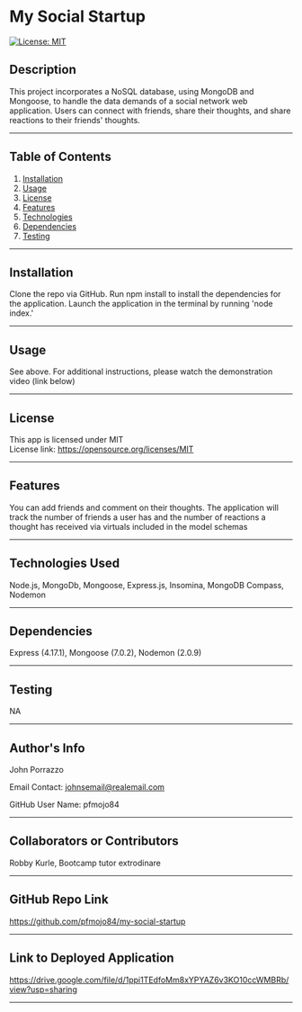 # My Social Startup
  [![License: MIT](https://img.shields.io/badge/License-MIT-yellow.svg)](https://opensource.org/licenses/MIT)

  ## Description
  This project incorporates a NoSQL database, using MongoDB and Mongoose, to handle the data demands of a social network web application. Users can connect with friends, share their thoughts, and share reactions to their friends' thoughts. 

  ---
  ## Table of Contents
1. [Installation](#installation)
2. [Usage](#usage)
3. [License](#license)
4. [Features](#features)
5. [Technologies](#technologies)
6. [Dependencies](#dependencies)
7. [Testing](#testing)

  ---

  ## Installation
  Clone the repo via GitHub. Run npm install to install the dependencies for the application. Launch the application in the terminal by running 'node index.'

  ---

  ## Usage
  See above. For additional instructions, please watch the demonstration video (link below)

  ---

  ## License
  This app is licensed under MIT
  <br>
  License link: https://opensource.org/licenses/MIT

  ---

  ## Features
  You can add friends and comment on their thoughts. The application will track the number of friends a user has and the number of reactions a thought has received via virtuals included in the model schemas

  ---

  ## Technologies Used
  Node.js, MongoDb, Mongoose, Express.js, Insomina, MongoDB Compass, Nodemon

  ---

  ## Dependencies
  Express (4.17.1), Mongoose (7.0.2), Nodemon (2.0.9)

  ---

  ## Testing
  NA

  ---

  ## Author's Info

  John Porrazzo

  Email Contact:
  johnsemail@realemail.com

  GitHub User Name:
  pfmojo84

  ---

  ## Collaborators or Contributors
  Robby Kurle, Bootcamp tutor extrodinare

  ---

  ## GitHub Repo Link
  https://github.com/pfmojo84/my-social-startup

  ---

  ## Link to Deployed Application
  https://drive.google.com/file/d/1ppi1TEdfoMm8xYPYAZ6v3KO10ccWMBRb/view?usp=sharing

  ---

